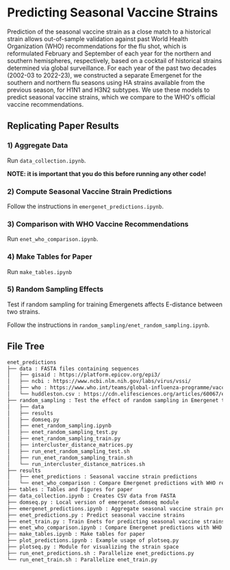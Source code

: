 # Predicting Seasonal Vaccine Strains

Prediction of the seasonal vaccine strain as a close match to a historical strain allows out-of-sample validation against past World Health Organization (WHO) recommendations for the flu shot, which is reformulated February and September of each year for the northern and southern hemispheres, respectively, based on a cocktail of historical strains determined via global surveillance. For each year of the past two decades (2002-03 to 2022-23), we constructed a separate Emergenet for the southern and northern flu seasons using HA strains available from the previous season, for H1N1 and H3N2 subtypes. We use these models to predict seasonal vaccine strains, which we compare to the WHO's official vaccine recommendations.

## Replicating Paper Results

### 1) Aggregate Data

Run `data_collection.ipynb`. 

**NOTE: it is important that you do this before running any other code!**

### 2) Compute Seasonal Vaccine Strain Predictions

Follow the instructions in `emergenet_predictions.ipynb`.

### 3) Comparison with WHO Vaccine Recommendations

Run `enet_who_comparison.ipynb`.

### 4) Make Tables for Paper

Run `make_tables.ipynb`

### 5) Random Sampling Effects

Test if random sampling for training Emergenets affects E-distance between two strains.

Follow the instructions in `random_sampling/enet_random_sampling.ipynb`.

## File Tree

``` txt
enet_predictions
├── data : FASTA files containing sequences
│   ├── gisaid : https://platform.epicov.org/epi3/
│   ├── ncbi : https://www.ncbi.nlm.nih.gov/labs/virus/vssi/
│   ├── who : https://www.who.int/teams/global-influenza-programme/vaccines/who-recommendations
│   └── huddleston.csv : https://cdn.elifesciences.org/articles/60067/elife-60067-fig11-data1-v2.csv
├── random_sampling : Test the effect of random sampling in Emergenet training
│   ├── data
│   ├── results
│   ├── domseq.py
│   ├── enet_random_sampling.ipynb
│   ├── enet_random_sampling_test.py
│   ├── enet_random_sampling_train.py
│   ├── intercluster_distance_matrices.py
│   ├── run_enet_random_sampling_test.sh
│   ├── run_enet_random_sampling_train.sh
│   └── run_intercluster_distance_matrices.sh
├── results
│   ├── enet_predictions : Seasonal vaccine strain predictions
│   └── enet_who_comparison : Compare Emergenet predictions with WHO recommendations
├── tables : Tables and figures for paper
├── data_collection.ipynb : Creates CSV data from FASTA
├── domseq.py : Local version of emergenet.domseq module
├── emergenet_predictions.ipynb : Aggregate seasonal vaccine strain predictions
├── enet_predictions.py : Predict seasonal vaccine strains
├── enet_train.py : Train Enets for predicting seasonal vaccine strains
├── enet_who_comparison.ipynb : Compare Emergenet predictions with WHO recommendations
├── make_tables.ipynb : Make tables for paper
├── plot_predictions.ipynb : Example usage of plotseq.py
├── plotseq.py : Module for visualizing the strain space
├── run_enet_predictions.sh : Parallelize enet_predictions.py
└── run_enet_train.sh : Parallelize enet_train.py
```